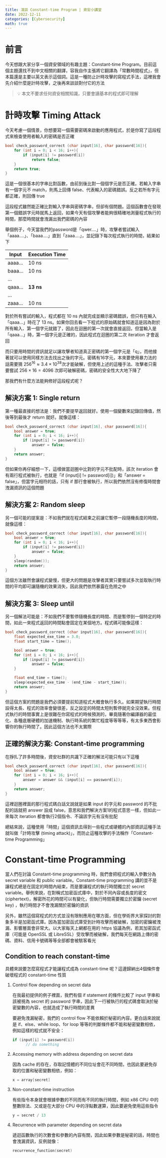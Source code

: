 ```yaml
---
title: 淺談 Constant-time Program | 資安小講堂
date: 2022-12-11
categories: [Cybersecurity]
math: true
---
```


# 前言

今天想跟大家分享一個資安領域的有趣主題：Constant-time Program。目前這個主題還找不到中文相關的翻譯，容我自作主張將它翻譯為「常數時間程式」，但本篇還是主要以英文表示這個詞。這是一種防止計時攻擊的寫程式手法，這裡我會先介紹什麼是計時攻擊，之後再來談談對付它的方法

> 💡 本文不要求任何資安相關知識，只要會讀基本的程式即可理解

# 計時攻擊 Timing Attack

今天考慮一個情景，你想要寫一個需要密碼來啟動的應用程式，於是你寫了這段程式來檢查使用者輸入的密碼是否正確

```c
bool check_password_correct (char input[16], char password[16]){
    for (int i = 0; i < 16; i++){
        if (input[i] != password[i])
            return false;
    }
    return true;
}
```

這是一個很基本的字串比對函數，由前到後比對一個個字元是否正確。若輸入字串有一個字元不 match，則馬上回傳 false、代表輸入的密碼錯誤。反之若所有字元都正確，則回傳 true

這段程式雖然能正確比對輸入字串與密碼字串，但卻有個問題。這個函數會在發現第一個錯誤字元時就馬上返回，如果今天有個攻擊者能夠很精確地測量程式執行的時間，那麼時間就會洩漏出我們密碼的內容

舉個例子，今天當我們的password是「qwer….」時，攻擊者嘗試輸入「aaaa….」、「baaa….」直到「zaaa….」，並記錄下每次程式執行的時間，結果如下

| Input | Execution Time |
| --- | --- |
| aaaa… | 10 ns |
| baaa… | 10 ns |
| … |  |
| qaaa… | **13 ns** |
| … |  |
| zaaa… | 10 ns |

對於所有嘗試的輸入，程式都在 10 ns 內就完成並顯示密碼錯誤，但只有在輸入「qaaa…」時花了 13 ns。如果你回去看一下程式的原始碼就會知道這是因為對於所有輸入、第一個字元就錯了，因此在迴圈的第一次就會直接返回，但當輸入是「qaaa…」時，第一個字元是正確的，因此程式在迴圈的第二次 iteration 才會返回

而只要用時間的資訊就足以讓攻擊者知道真正密碼的第一個字元是「q」，而他接著就可以使用同樣方法去找出之後的字元。密碼有16字元，本來要使用暴力法的話需要猜 $256^{16} ≈ 3.4\times 10^{38}$次才能破解，但使用上述的這種手法、攻擊者只需要嘗試 $256 \times 16 = 4096$ 次即可破解密碼，密碼的安全性大大地下降了

那我們有什麼方法能夠修好這段程式呢？

## 解決方案 1: Single return

第一種最直接的想法是：我們不要提早返回就好。使用一個變數來記錄回傳值，然後等到最後才 return 就好。就像這樣：

```c
bool check_password_correct (char input[16], char password[16]){
    bool answer = true;
    for (int i = 0; i < 16; i++){
        if (input[i] != password[i])
            answer = false;
    }
    return answer;
}
```

但如果你再仔細想一下，這樣做當迴圈中比對的字元不批配時，該次 iteration 會有兩行程式被執行，也就是「if (input[i] != password[i])」和「answer = false」，但當字元相符的話，只有 if 那行會被執行，所以我們依然沒有修復時間會洩漏資訊的這個問題

## 解決方案 2: Random sleep

另一個可能的提案是：不如我們就在程式結束之前讓它暫停一段隨機長度的時間，就像這樣：

```c
bool check_password_correct (char input[16], char password[16]){
    bool answer = true;
    for (int i = 0; i < 16; i++){
        if (input[i] != password[i])
            answer = false;
    }
    sleep(random());
    return answer;
}
```

這個方法雖然會讓程式變慢，但更大的問題是攻擊者其實只要嘗試多次並取執行時間的平均即可讓隨機的效果消失，因此我們依然暴露在危險之中

## 解決方案 3: Sleep until

另一個解法可能是：不如我們不要暫停隨機長度的時間、而是暫停到一個特定的時間，如此一來程式返回的時間點會固定在某個地方。程式碼可能像這樣：

```c
bool check_password_correct (char input[16], char password[16]){
    float expected_exe_time = 3.0;
    float start_time = time();

    bool answer = true;
    for (int i = 0; i < 16; i++){
        if (input[i] != password[i])
            answer = false;
    }

    float end_time = time();
    sleep(expected_exe_time - (end_time - start_time));
    return answer;
}
```

但這個方案的問題是我們必須要提前知道程式大概會執行多久。如果期望執行時間設得太長、程式的效率會變很差，反之設定的時間太短則暫停就完全沒效果。但程式執行的時間事實上是很難在你寫程式的時候預測的，畢竟隨著你編譯器的最佳化、各種底層硬體的加速機制、執行時系統的繁忙程度等等等等，有太多東西會影響你的執行時間了。因此這個方法也不太實際

## 正確的解決方案: Constant-time programming

在掙扎了許多時間後，資安社群的共識下正確的解法可能只有以下這種

```c
bool check_password_correct (char input[16], char password[16]){
    bool answer = true;
    for (int i = 0; i < 16; i++){
        answer = answer && (input[i] == password[i]);
    }
    return answer;
}
```

這裡迴圈裡面的那行程式碼白話文說就是如果 input 的字元和 password 的不批配的話就把 answer 設成 false，意思和我們解決方案1的程式意思一樣，但如此一來每次 iteration 都會執行2個指令、不論該字元有沒有批配

總結來說，這種使用「時間」這個資訊去得到一些程式或硬體的內部資訊這種手法就叫做「計時攻擊 (timing attack)」，而防止這種攻擊的手法稱作「Constant-time Programming」

# Constant-time Programming

當人們在討論 Constant-time programming 時，我們會把程式的輸入參數分為 secret variable 和 public variable。Constant-time programming 講的並不是讓程式總是在固定的時間內結束，而是要讓程式的執行時間獨立於 secret variable。舉例來說，在對稱式加密函式庫中，對於不同內容或長度的密文 (ciphertext)，解密所花的時間可以有變化，但執行時間需要獨立於密鑰 (secret key) ，執行時間才不會洩漏關於密鑰的資訊

另外，雖然這個寫程式的方式並沒有限制應用在哪方面，但在學術界大家探討的對象多半是加密函式庫。因為當加密函式庫受到計時攻擊而被破解，加密的密鑰被洩漏、影響層面會非常大。以大家每天上網都在用的 https 協議為例，若其加密函式庫（可能是 OpenSSL 或 LibreSSL）受攻擊而被破解，我們每天在網路上傳的密碼、資料、信用卡號碼等等全部都會被駭客看光

## Condition to reach constant-time

具體來說要怎麼寫程式才能讓程式成為 constant-time 呢？這邊歸納出4個條件會破壞程式的 constant-time 性質

1. Control flow depending on secret data
    
    在我最初提供的例子裡面，我們有個 if statement 的條件比較了 input 字串和該被視為 secret 的 password 字串，因此下一行被執行的程式碼會取決於秘密變數的內容，也就造成了執行時間的差異
    
    要避免洩漏秘密，我們的 control flow 不能依賴於秘密的內容。更白話來說就是 if、else、while loop、for loop 等等的判斷條件都不能和秘密變數相依，例如這樣的程式就不安全：
    
    ```c
    if (input[i] != password[i])
    	  // do something
    ```
    
2. Accessing memory with address depending on secret data
    
    因為 cache 的存在，存取記憶體的不同位址會花不同時間，也因此要避免存取的位置和秘密變數相依，例如：
    
    ```c
    x = array[secret]
    ```
    
3. Non-constant-time instruction
    
    有些指令本身就會根據參數的不同而有不同的執行時間，例如 x86 CPU 中的整數除法、又或是在大部分 CPU 中的浮點數運算，因此要避免使用這些指令
    
    ```c
    y = secret / 13
    ```
    
4. Recurrence with parameter depending on secret data
    
    遞迴函數執行的次數會和參數的內容有關，因此如果參數是秘密的話，時間也會洩漏資訊，反例就像：
    
    ```c
    recurrence_function(secret)
    ```